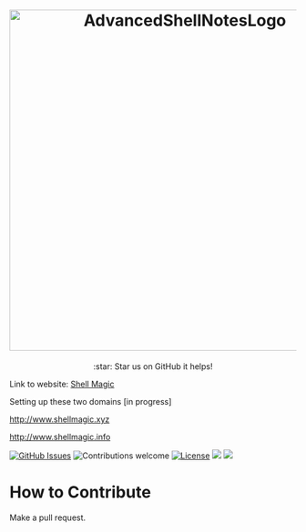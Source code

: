 <h1 align="center">
  <img src="https://github.com/smokingcuke/Advanced-Shell-Notes/blob/master/graphic/logo/logo.png" alt="AdvancedShellNotesLogo" width="600">
</h1>
<p align="center">
:star: Star us on GitHub it helps!

Link to website: [Shell Magic](http://smokingcuke.github.io/ShellMagic/index.html)

Setting up these two domains [in progress]

http://www.shellmagic.xyz

http://www.shellmagic.info

[![GitHub Issues](https://img.shields.io/github/issues/smokingcuke/Advanced-Shell-Notes.svg)](https://github.com/smokingcuke/Advanced-Shell-Notes/issues)
![Contributions welcome](https://img.shields.io/badge/contributions-welcome-orange.svg)
[![License](https://img.shields.io/badge/license-MIT-blue.svg)](https://opensource.org/licenses/MIT)
<a href="https://github.com/smokingcuke/Advanced-Shell-Notes/stargazers"><img src="https://img.shields.io/github/stars/smokingcuke/Advanced-Shell-Notes.svg?style=plasticr"/></a>
<a href="https://github.com/smokingcuke/Advanced-Shell-Notes/commits/master"><img src="https://img.shields.io/github/last-commit/smokingcuke/Advanced-Shell-Notes.svg?style=plasticr"/></a>
</p>

# How to Contribute
Make a pull request.
